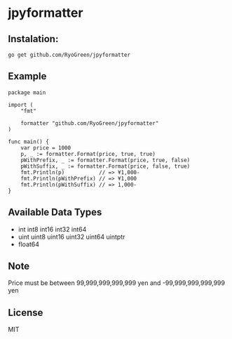 # jpyformatter

## Instalation:

```
go get github.com/RyoGreen/jpyformatter
```

## Example

```
package main

import (
	"fmt"

	formatter "github.com/RyoGreen/jpyformatter"
)

func main() {
	var price = 1000
	p, _ := formatter.Format(price, true, true)
	pWithPrefix, _ := formatter.Format(price, true, false)
	pWithSuffix, _ := formatter.Format(price, false, true)
	fmt.Println(p)           // => ¥1,000-
	fmt.Println(pWithPrefix) // => ¥1,000
	fmt.Println(pWithSuffix) // => 1,000-
}

```

## Available Data Types

- int int8 int16 int32 int64
- uint uint8 uint16 uint32 uint64 uintptr
- float64

## Note

Price must be between 99,999,999,999,999 yen and -99,999,999,999,999 yen

## License
MIT

